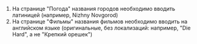 1. На странице "Погода" названия городов необходимо вводить латиницей (например, Nizhny Novgorod)
2. На странице "Фильмы" названия фильмов необходимо вводить на английском языке (оригинальные, без локализаций: например, "Die Hard", а не "Крепкий орешек")
